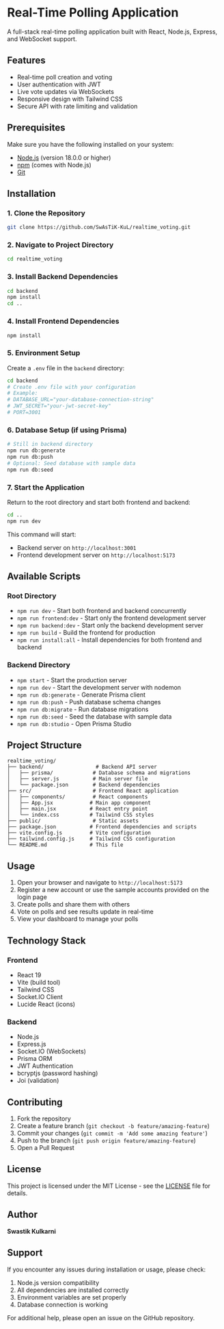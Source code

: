 # Real-Time Polling Application

A full-stack real-time polling application built with React, Node.js, Express, and WebSocket support.

## Features

- Real-time poll creation and voting
- User authentication with JWT
- Live vote updates via WebSockets
- Responsive design with Tailwind CSS
- Secure API with rate limiting and validation

## Prerequisites

Make sure you have the following installed on your system:
- [Node.js](https://nodejs.org/) (version 18.0.0 or higher)
- [npm](https://www.npmjs.com/) (comes with Node.js)
- [Git](https://git-scm.com/)

## Installation

### 1. Clone the Repository

```bash
git clone https://github.com/SwAsTiK-KuL/realtime_voting.git
```

### 2. Navigate to Project Directory

```bash
cd realtime_voting
```

### 3. Install Backend Dependencies

```bash
cd backend
npm install
cd ..
```

### 4. Install Frontend Dependencies

```bash
npm install
```

### 5. Environment Setup

Create a `.env` file in the `backend` directory:

```bash
cd backend
# Create .env file with your configuration
# Example:
# DATABASE_URL="your-database-connection-string"
# JWT_SECRET="your-jwt-secret-key"
# PORT=3001
```

### 6. Database Setup (if using Prisma)

```bash
# Still in backend directory
npm run db:generate
npm run db:push
# Optional: Seed database with sample data
npm run db:seed
```

### 7. Start the Application

Return to the root directory and start both frontend and backend:

```bash
cd ..
npm run dev
```

This command will start:
- Backend server on `http://localhost:3001`
- Frontend development server on `http://localhost:5173`

## Available Scripts

### Root Directory

- `npm run dev` - Start both frontend and backend concurrently
- `npm run frontend:dev` - Start only the frontend development server
- `npm run backend:dev` - Start only the backend development server
- `npm run build` - Build the frontend for production
- `npm run install:all` - Install dependencies for both frontend and backend

### Backend Directory

- `npm start` - Start the production server
- `npm run dev` - Start the development server with nodemon
- `npm run db:generate` - Generate Prisma client
- `npm run db:push` - Push database schema changes
- `npm run db:migrate` - Run database migrations
- `npm run db:seed` - Seed the database with sample data
- `npm run db:studio` - Open Prisma Studio

## Project Structure

```
realtime_voting/
├── backend/                 # Backend API server
│   ├── prisma/             # Database schema and migrations
│   ├── server.js           # Main server file
│   └── package.json        # Backend dependencies
├── src/                    # Frontend React application
│   ├── components/         # React components
│   ├── App.jsx            # Main app component
│   ├── main.jsx           # React entry point
│   └── index.css          # Tailwind CSS styles
├── public/                 # Static assets
├── package.json           # Frontend dependencies and scripts
├── vite.config.js         # Vite configuration
├── tailwind.config.js     # Tailwind CSS configuration
└── README.md              # This file
```

## Usage

1. Open your browser and navigate to `http://localhost:5173`
2. Register a new account or use the sample accounts provided on the login page
3. Create polls and share them with others
4. Vote on polls and see results update in real-time
5. View your dashboard to manage your polls

## Technology Stack

### Frontend
- React 19
- Vite (build tool)
- Tailwind CSS
- Socket.IO Client
- Lucide React (icons)

### Backend
- Node.js
- Express.js
- Socket.IO (WebSockets)
- Prisma ORM
- JWT Authentication
- bcryptjs (password hashing)
- Joi (validation)

## Contributing

1. Fork the repository
2. Create a feature branch (`git checkout -b feature/amazing-feature`)
3. Commit your changes (`git commit -m 'Add some amazing feature'`)
4. Push to the branch (`git push origin feature/amazing-feature`)
5. Open a Pull Request

## License

This project is licensed under the MIT License - see the [LICENSE](LICENSE) file for details.

## Author

**Swastik Kulkarni**

## Support

If you encounter any issues during installation or usage, please check:
1. Node.js version compatibility
2. All dependencies are installed correctly
3. Environment variables are set properly
4. Database connection is working

For additional help, please open an issue on the GitHub repository.
